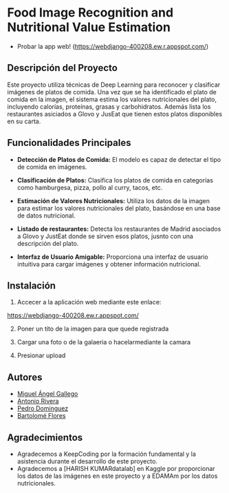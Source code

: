 # Food Image Recognition and Nutritional Value Estimation

- Probar la app web!
(https://webdjango-400208.ew.r.appspot.com/)

## Descripción del Proyecto

Este proyecto utiliza técnicas de Deep Learning para reconocer y clasificar imágenes de platos de comida. Una vez que se ha identificado el plato de comida en la imagen, el sistema estima los valores nutricionales del plato, incluyendo calorías, proteínas, grasas y carbohidratos. Además lista los restaurantes asiciados a Glovo y JusEat que tienen estos platos disponibles en su carta.

## Funcionalidades Principales

- **Detección de Platos de Comida:** El modelo es capaz de detectar el tipo de comida en imágenes.

- **Clasificación de Platos:** Clasifica los platos de comida en categorías como hamburgesa, pizza, pollo al curry, tacos, etc.

- **Estimación de Valores Nutricionales:** Utiliza los datos de la imagen para estimar los valores nutricionales del plato, basándose en una base de datos nutricional.

- **Listado de restaurantes:** Detecta los restaurantes de Madrid asociados a Glovo y JustEat donde se sirven esos platos, jusnto con una descripción del plato.

- **Interfaz de Usuario Amigable:** Proporciona una interfaz de usuario intuitiva para cargar imágenes y obtener información nutricional.



## Instalación

1. Accecer a la aplicación web mediante este enlace:

https://webdjango-400208.ew.r.appspot.com/

2. Poner un títo de la imagen para que quede registrada

3. Cargar una foto o de la galaeria o hacelarmediante la camara

4. Presionar upload

## Autores

- [Miguel Ángel Gallego](https://github.com/MiguelyGallego)
- [Antonio Rivera](https://github.com/Antonio-blip)
- [Pedro Dominguez](https://github.com/pedrodd2)
- [Bartolomé Flores](https://github.com/floresvicariabartolome)

## Agradecimientos

- Agradecemos a KeepCoding por la formación fundamental y la asistencia durante el desarrollo de este proyecto.
- Agradecemos a [HARISH KUMARdatalab] en Kaggle por proporcionar los datos de las imágenes en este proyecto y a EDAMAm por los datos nutricionales.
